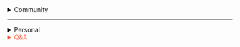 <details> 
<summary> Community </summary>

Compile arch wiki into a book (1st edition)

Compile flutter docs into book

Compile dart docs into book

Forward Tilt Response Book

Compile privacy tools into book

</details>

----



</details>

<details> 
<summary> Personal </summary>

Peaceful Palaestra (Poetry anthology)

2020 Madness 

Ask the people of 2020

</details>

<span style='color:#ff5d46;'>

<details markdown='1'><summary>Q&A</summary>


</details>

</span>
